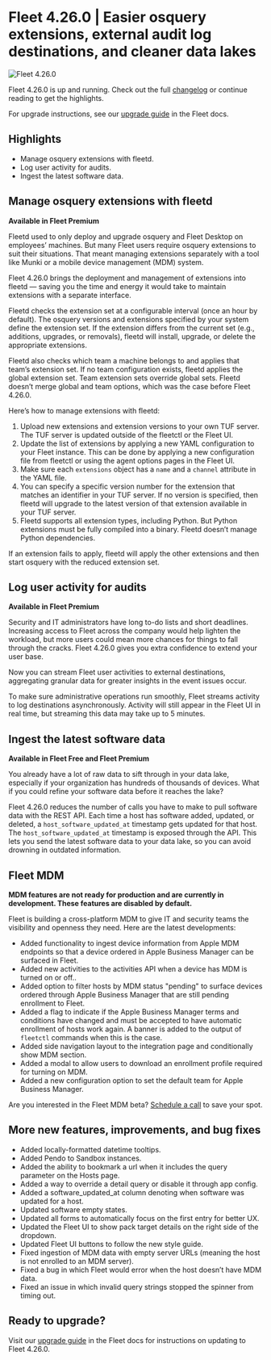 # Fleet 4.26.0 | Easier osquery extensions, external audit log destinations, and cleaner data lakes

![Fleet 4.26.0](../website/assets/images/articles/fleet-???.jpg)

Fleet 4.26.0 is up and running. Check out the full [changelog](https://github.com/fleetdm/fleet/releases/tag/fleet-v4.26.0) or continue reading to get the highlights.

For upgrade instructions, see our [upgrade guide](https://fleetdm.com/docs/deploying/upgrading-fleet) in the Fleet docs.

## Highlights
- Manage osquery extensions with fleetd.
- Log user activity for audits.
- Ingest the latest software data.

## Manage osquery extensions with fleetd
**Available in Fleet Premium**

Fleetd used to only deploy and upgrade osquery and Fleet Desktop on employees’ machines. But many Fleet users require osquery extensions to suit their situations. That meant managing extensions separately with a tool like Munki or a mobile device management (MDM) system.

Fleet 4.26.0 brings the deployment and management of extensions into fleetd — saving you the time and energy it would take to maintain extensions with a separate interface.

Fleetd checks the extension set at a configurable interval (once an hour by default). The osquery versions and extensions specified by your system define the extension set. If the extension differs from the current set (e.g., additions, upgrades, or removals), fleetd will install, upgrade, or delete the appropriate extensions.

Fleetd also checks which team a machine belongs to and applies that team’s extension set. If no team configuration exists, fleetd applies the global extension set. Team extension sets override global sets. Fleetd doesn’t merge global and team options, which was the case before Fleet 4.26.0.

Here’s how to manage extensions with fleetd:

1. Upload new extensions and extension versions to your own TUF server. The TUF server is updated outside of the fleetctl or the Fleet UI.
2. Update the list of extensions by applying a new YAML configuration to your Fleet instance. This can be done by applying a new configuration file from fleetctl or using the agent options pages in the Fleet UI.
3. Make sure each `extensions` object has a `name` and a `channel` attribute in the YAML file.
4. You can specify a specific version number for the extension that matches an identifier in your TUF server. If no version is specified, then fleetd will upgrade to the latest version of that extension available in your TUF server.
5. Fleetd supports all extension types, including Python. But Python extensions must be fully compiled into a binary. Fleetd doesn’t manage Python dependencies.

If an extension fails to apply, fleetd will apply the other extensions and then start osquery with the reduced extension set.

## Log user activity for audits
**Available in Fleet Premium**

Security and IT administrators have long to-do lists and short deadlines. Increasing access to Fleet across the company would help lighten the workload, but more users could mean more chances for things to fall through the cracks. Fleet 4.26.0 gives you extra confidence to extend your user base. 

Now you can stream Fleet user activities to external destinations, aggregating granular data for greater insights in the event issues occur.

To make sure administrative operations run smoothly, Fleet streams activity to log destinations asynchronously. Activity will still appear in the Fleet UI in real time, but streaming this data may take up to 5 minutes.

## Ingest the latest software data
**Available in Fleet Free and Fleet Premium**

You already have a lot of raw data to sift through in your data lake, especially if your organization has hundreds of thousands of devices. What if you could refine your software data before it reaches the lake?

Fleet 4.26.0 reduces the number of calls you have to make to pull software data with the REST API. Each time a host has software added, updated, or deleted, a `host_software_updated_at` timestamp gets updated for that host. The `host_software_updated_at` timestamp is exposed through the API. This lets you send the latest software data to your data lake, so you can avoid drowning in outdated information.

## Fleet MDM
**MDM features are not ready for production and are currently in development. These features are disabled by default.**

Fleet is building a cross-platform MDM to give IT and security teams the visibility and openness they need. Here are the latest developments:

- Added functionality to ingest device information from Apple MDM endpoints so that a device ordered in Apple Business Manager can be surfaced in Fleet.
- Added new activities to the activities API when a device has MDM is turned on or off..
- Added option to filter hosts by MDM status "pending" to surface devices ordered through Apple Business Manager that are still pending enrollment to Fleet.
- Added a flag to indicate if the Apple Business Manager terms and conditions have changed and must be accepted to have automatic enrollment of hosts work again. A banner is added to the output of `fleetctl` commands when this is the case.
- Added side navigation layout to the integration page and conditionally show MDM section.
- Added a modal to allow users to download an enrollment profile required for turning on MDM.
- Added a new configuration option to set the default team for Apple Business Manager.

Are you interested in the Fleet MDM beta? [Schedule a call](https://calendly.com/fleetdm/demo) to save your spot.

## More new features, improvements, and bug fixes
- Added locally-formatted datetime tooltips.
- Added Pendo to Sandbox instances.
- Added the ability to bookmark a url when it includes the query parameter on the Hosts page.
- Added a way to override a detail query or disable it through app config.
- Added a software_updated_at column denoting when software was updated for a host.
- Updated software empty states.
- Updated all forms to automatically focus on the first entry for better UX.
- Updated the Fleet UI to show pack target details on the right side of the dropdown.
- Updated Fleet UI buttons to follow the new style guide.
- Fixed ingestion of MDM data with empty server URLs (meaning the host is not enrolled to an MDM server).
- Fixed a bug in which Fleet would error when the host doesn’t have MDM data.
- Fixed an issue in which invalid query strings stopped the spinner from timing out.

## Ready to upgrade?
Visit our [upgrade guide](https://fleetdm.com/docs/deploying/upgrading-fleet) in the Fleet docs for instructions on updating to Fleet 4.26.0.

<meta name="category" value="releases">
<meta name="authorFullName" value="Noah Talerman">
<meta name="authorGitHubUsername" value="noahtalerman">
<meta name="publishedOn" value="2023-01-16">
<meta name="articleTitle" value="Fleet 4.26.0 | Easier osquery extensions, external audit log destinations, and cleaner data lakes">
<meta name="articleImageUrl" value="../website/assets/images/articles/fleet-???.jpg">
